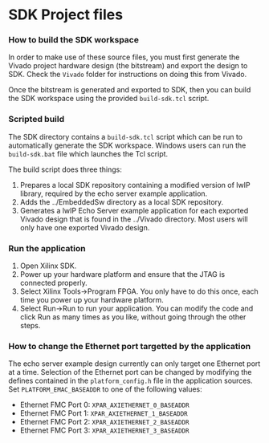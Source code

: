 SDK Project files
=================

### How to build the SDK workspace

In order to make use of these source files, you must first generate
the Vivado project hardware design (the bitstream) and export the design
to SDK. Check the `Vivado` folder for instructions on doing this from Vivado.

Once the bitstream is generated and exported to SDK, then you can build the
SDK workspace using the provided `build-sdk.tcl` script.

### Scripted build

The SDK directory contains a `build-sdk.tcl` script which can be run to automatically
generate the SDK workspace. Windows users can run the `build-sdk.bat` file which
launches the Tcl script.

The build script does three things:
1. Prepares a local SDK repository containing a modified version of lwIP library,
required by the echo server example application.
2. Adds the ../EmbeddedSw directory as a local SDK repository.
3. Generates a lwIP Echo Server example application for each exported Vivado design
that is found in the ../Vivado directory. Most users will only have one exported
Vivado design.

### Run the application

1. Open Xilinx SDK.
2. Power up your hardware platform and ensure that the JTAG is
connected properly.
3. Select Xilinx Tools->Program FPGA. You only have to do this
once, each time you power up your hardware platform.
4. Select Run->Run to run your application. You can modify the code
and click Run as many times as you like, without going through
the other steps.

### How to change the Ethernet port targetted by the application

The echo server example design currently can only target one Ethernet port at a time.
Selection of the Ethernet port can be changed by modifying the defines contained in the
`platform_config.h` file in the application sources. Set `PLATFORM_EMAC_BASEADDR`
to one of the following values:

* Ethernet FMC Port 0: `XPAR_AXIETHERNET_0_BASEADDR`
* Ethernet FMC Port 1: `XPAR_AXIETHERNET_1_BASEADDR`
* Ethernet FMC Port 2: `XPAR_AXIETHERNET_2_BASEADDR`
* Ethernet FMC Port 3: `XPAR_AXIETHERNET_3_BASEADDR`
